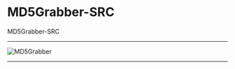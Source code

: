 # MD5Grabber-SRC
MD5Grabber-SRC

** **

![MD5Grabber](https://user-images.githubusercontent.com/74623428/148235048-9269a4d4-dafb-4815-a0c6-476a6efcbd9c.PNG)

** **
